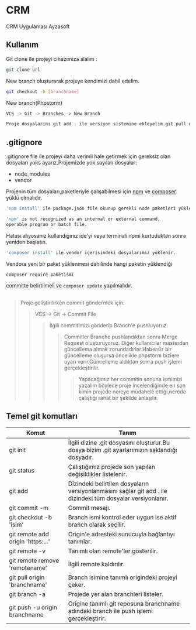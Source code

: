 # CRM
CRM Uygulaması Ayzasoft

## Kullanım

Git clone ile projeyi cihazımıza alalım :

```sh
git clone url
```
New branch oluşturarak projeye kendimizi dahil edelim.
```sh
git checkout -b [branchname] 
```
New branch(Phpstorm)
```sh
VCS -> Git -> Branches -> New Branch 
```
```sh
Proje dosyalarını git add . ile versiyon sistemine ekleyelim.git pull origin master
```
## 

## .gitignore

.gitignore file ile projeyi daha verimli hale getirmek için gereksiz olan dosyaları yoks ayarız.Projemizde yok sayılan dosyalar:

+ node_modules
+ vendor

Projenin tüm dosyaları,paketleriyle çalışabilmesi için [npm](https://nodejs.org/en/download/) ve [composer](https://getcomposer.org/download/) yüklü olmalıdır.
```sh
'npm install' ile package.json file okunup gerekli node paketleri yüklenir.
```
```sh
'npm' is not recognized as an internal or external command,
operable program or batch file.
```
Hatası alıyosanız kullandığınız ide'yi veya terminali npmi kurtuduktan sonra yeniden başlatın.
```sh
'composer install' ile vendor içerisindeki dosyalarımız yüklenir.
```
Vendora yeni bir paket yüklenmesi dahilinde hangi paketin yüklendiği
```sh
composer require paketismi
```
committe belirtilmeli ve ``` composer update ``` yapılmalıdır.
##

> Proje geliştirilirken commit göndermek için.
>>  VCS -> Git -> Commit File
> > > İlgili commitimizi gönderip Branch'e pushluyoruz.
> > > > Commitler Branche  pushlandıktan sonra Merge Request oluşturuyoruz.
> > > > Diğer kullanıcılar masterdan güncellema almak zorundadırlar.Habersiz bir güncelleme oluşursa öncelikle phpstorm bizlere uyarı verir.Güncelleme aldıktan sonra push işlemi gerçekleştirilir.
> > > > > Yapacağımız her commitin sonuna ismimizi yazalım böylece proje incelendiğinde en son kimin projede nereye müdahele ettiği,nerede çalıştığı rahat bir şekilde anlaşılır.

## Temel git komutları

| Komut | Tanım |
| ------ | ----------- |
| git init   | İlgili dizine .git dosyasını oluşturur.Bu dosya bizim .git ayarlarımızın saklandığı dosyadır. |
| git status | Çalıştığımız projede son yapılan değişiklikler listelenir.|
| git add | Dizindeki belirtilen dosyaların versiyonlanmasını sağlar git add . ile dizindeki tüm dosyalar versiyonlanır. |
| git commit -m     | Commit mesajı. |
| git checkout -b 'isim' | Branch ismi kontrol eder uygun ise aktif branch olarak seçilir.|
| git remote add origin 'https:...' | Origin'e adresteki sunucuyla bağlantıyı tanımlar. |
| git remote -v | Tanımlı olan remote'ler gösterilir.|
| git remote remove 'remotename' | İlgili remote kaldırılır. |
| git pull origin 'branchname' | Branch isimine tanımlı origindeki projeyi çeker. |
| git branch -a | Projede yer alan branchleri listeler.|
| git push -u origin branchname | Origine tanımlı git reposuna branchname adındaki branch ile push işlemi gerçekleştirir.|



 



